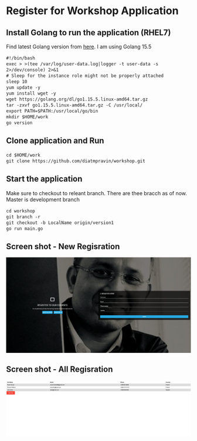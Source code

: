 # Register for Workshop Application

## Install Golang to run the application (RHEL7)

Find latest Golang version from [here](https://golang.org/dl/). I am using Golang 15.5

```
#!/bin/bash
exec > >(tee /var/log/user-data.log|logger -t user-data -s 2>/dev/console) 2>&1
# Sleep for the instance role might not be properly attached
sleep 10
yum update -y
yum install wget -y
wget https://golang.org/dl/go1.15.5.linux-amd64.tar.gz
tar -zxvf go1.15.5.linux-amd64.tar.gz -C /usr/local/
export PATH=$PATH:/usr/local/go/bin
mkdir $HOME/work
go version
```

## Clone application and Run

```
cd $HOME/work
git clone https://github.com/diatmpravin/workshop.git
```

## Start the application

Make sure to checkout to releant branch. There are thee bracch as of now. Master is development branch

```
cd workshop
git branch -r
git checkout -b LocalName origin/version1
go run main.go
```


## Screen shot -  New Regisration

![image info](/public/images/registration.png)

## Screen shot -  All Regisration

![image info](./public/images/all-registration.png)
